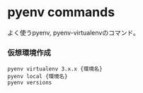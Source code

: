 # pyenv commands

よく使うpyenv, pyenv-virtualenvのコマンド。

### 仮想環境作成

```shell
pyenv virtualenv 3.x.x {環境名}
pyenv local {環境名}
pyenv versions
```

